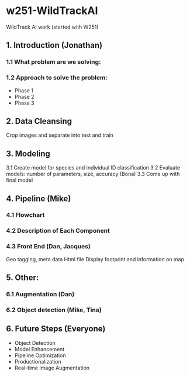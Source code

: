 # w251-WildTrackAI
WildTrack AI work (started with W251)

## 1. Introduction (Jonathan)
### 1.1 What problem are we solving: 
### 1.2 Approach to solve the problem: 
- Phase 1
- Phase 2
- Phase 3

## 2. Data Cleansing
Crop images and separate into test and train

## 3. Modeling
3.1 Create model for species and individual ID classification
3.2 Evaluate models: number of parameters, size, accuracy (Bona)
3.3 Come up with final model

## 4. Pipeline (Mike)
### 4.1 Flowchart
### 4.2 Description of Each Component
### 4.3 Front End (Dan, Jacques)
Geo tagging, meta data
Html file
Display footprint and information on map

## 5. Other: 
### 6.1 Augmentation (Dan)
### 6.2 Object detection (Mike, Tina)

## 6. Future Steps (Everyone)
- Object Detection
- Model Enhancement
- Pipeline Optimization
- Productionalization
- Real-time Image Augmentation
